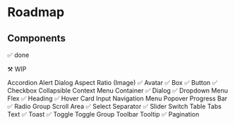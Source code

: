 # Roadmap

## Components

✅ done

⚒️ WIP

Accordion
Alert Dialog
Aspect Ratio (Image) ✅
Avatar ✅
Box ✅
Button ✅
Checkbox
Collapsible
Context Menu
Container ✅
Dialog ✅
Dropdown Menu
Flex ✅
Heading ✅
Hover Card
Input
Navigation Menu
Popover
Progress Bar ✅
Radio Group
Scroll Area ✅
Select
Separator ✅
Slider
Switch
Table
Tabs
Text ✅
Toast ✅
Toggle
Toggle Group
Toolbar
Tooltip ✅
Pagination
